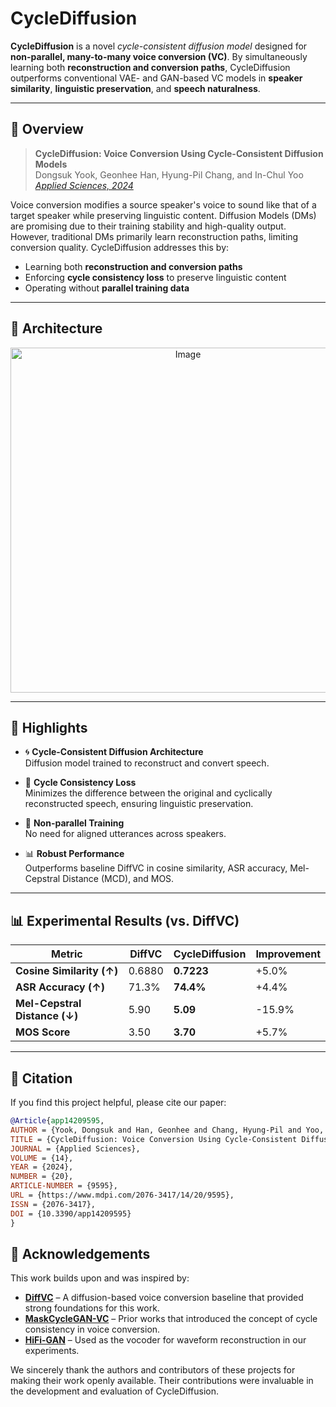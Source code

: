 # CycleDiffusion

**CycleDiffusion** is a novel *cycle-consistent diffusion model* designed for **non-parallel, many-to-many voice conversion (VC)**. By simultaneously learning both **reconstruction and conversion paths**, CycleDiffusion outperforms conventional VAE- and GAN-based VC models in **speaker similarity**, **linguistic preservation**, and **speech naturalness**.

---

## 📝 Overview

> **CycleDiffusion: Voice Conversion Using Cycle-Consistent Diffusion Models**  
> Dongsuk Yook, Geonhee Han, Hyung-Pil Chang, and In-Chul Yoo  
> [*Applied Sciences, 2024*](https://doi.org/10.3390/app14209595)

Voice conversion modifies a source speaker's voice to sound like that of a target speaker while preserving linguistic content. Diffusion Models (DMs) are promising due to their training stability and high-quality output. However, traditional DMs primarily learn reconstruction paths, limiting conversion quality. CycleDiffusion addresses this by:

- Learning both **reconstruction and conversion paths**
- Enforcing **cycle consistency loss** to preserve linguistic content
- Operating without **parallel training data**

---

## 🧠 Architecture

<p align="center">
  <img width="552" alt="Image" src="https://github.com/user-attachments/assets/d71929d9-e3d4-4e11-b205-f49208fa680b" />
</p>

---

## 🚩 Highlights

- 🌀 **Cycle-Consistent Diffusion Architecture**  
  Diffusion model trained to reconstruct and convert speech.

- 🔁 **Cycle Consistency Loss**  
  Minimizes the difference between the original and cyclically reconstructed speech, ensuring linguistic preservation.

- 🔗 **Non-parallel Training**  
  No need for aligned utterances across speakers.

- 📊 **Robust Performance**  
  Outperforms baseline DiffVC in cosine similarity, ASR accuracy, Mel-Cepstral Distance (MCD), and MOS.

---

## 📊 Experimental Results (vs. DiffVC)

| Metric | DiffVC | CycleDiffusion | Improvement |
|--------|--------|----------------|-------------|
| **Cosine Similarity (↑)** | 0.6880 | **0.7223** | +5.0% |
| **ASR Accuracy (↑)** | 71.3% | **74.4%** | +4.4% |
| **Mel-Cepstral Distance (↓)** | 5.90 | **5.09** | -15.9% |
| **MOS Score** | 3.50 | **3.70** | +5.7% |

---

## 📖 Citation

If you find this project helpful, please cite our paper:

```bibtex
@Article{app14209595,
AUTHOR = {Yook, Dongsuk and Han, Geonhee and Chang, Hyung-Pil and Yoo, In-Chul},
TITLE = {CycleDiffusion: Voice Conversion Using Cycle-Consistent Diffusion Models},
JOURNAL = {Applied Sciences},
VOLUME = {14},
YEAR = {2024},
NUMBER = {20},
ARTICLE-NUMBER = {9595},
URL = {https://www.mdpi.com/2076-3417/14/20/9595},
ISSN = {2076-3417},
DOI = {10.3390/app14209595}
}
```

## 🙏 Acknowledgements

This work builds upon and was inspired by:

- **[DiffVC](https://arxiv.org/abs/2109.13821)** – A diffusion-based voice conversion baseline that provided strong foundations for this work.
- **[MaskCycleGAN-VC](https://arxiv.org/abs/2102.12841)** – Prior works that introduced the concept of cycle consistency in voice conversion.
- **[HiFi-GAN](https://arxiv.org/abs/2010.05646)** – Used as the vocoder for waveform reconstruction in our experiments.

We sincerely thank the authors and contributors of these projects for making their work openly available. Their contributions were invaluable in the development and evaluation of CycleDiffusion.
